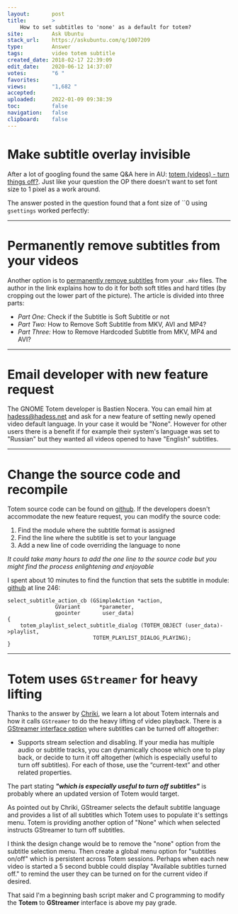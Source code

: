 ```yaml
---
layout:       post
title:        >
    How to set subtitles to 'none' as a default for totem?
site:         Ask Ubuntu
stack_url:    https://askubuntu.com/q/1007209
type:         Answer
tags:         video totem subtitle
created_date: 2018-02-17 22:39:09
edit_date:    2020-06-12 14:37:07
votes:        "6 "
favorites:    
views:        "1,682 "
accepted:     
uploaded:     2022-01-09 09:38:39
toc:          false
navigation:   false
clipboard:    false
---
```


# Make subtitle overlay invisible

After a lot of googling found the same Q&A here in AU: [totem (videos) - turn things off?][1]. Just like your question the OP there doesn't want to set font size to 1 pixel as a work around.

The answer posted in the question found that a font size of ``0 using `gsettings` worked perfectly:


----------


# Permanently remove subtitles from your videos


Another option is to [permanently remove subtitles][2] from your `.mkv` files. The author in the link explains how to do it for both soft titles and hard titles (by cropping out the lower part of the picture). The article is divided into three parts:

- *Part One:* Check if the Subtitle is Soft Subtitle or not
- *Part Two:* How to Remove Soft Subtitle from MKV, AVI and MP4?
- *Part Three:* How to Remove Hardcoded Subtitle from MKV, MP4 and AVI?


----------

# Email developer with new feature request

The GNOME Totem developer is Bastien Nocera. You can email him at hadess@hadess.net and ask for a new feature of setting newly opened video default language. In your case it would be "None". However for other users there is a benefit if for example their system's language was set to "Russian" but they wanted all videos opened to have "English" subtitles.

----------

# Change the source code and recompile

Totem source code can be found on [github][3]. If the developers doesn't accommodate the new feature request, you can modify the source code:

 1. Find the module where the subtitle format is assigned
 2. Find the line where the subtitle is set to your language
 3. Add a new line of code overriding the language to none

*It could take many hours to add the one line to the source code but you might find the process enlightening and enjoyable*

I spent about 10 minutes to find the function that sets the subtitle in module: [github][4] at line 246:

``` 
select_subtitle_action_cb (GSimpleAction *action,
               GVariant      *parameter,
               gpointer       user_data)
{
    totem_playlist_select_subtitle_dialog (TOTEM_OBJECT (user_data)->playlist,
                           TOTEM_PLAYLIST_DIALOG_PLAYING);
}

```


----------

# Totem uses `GStreamer` for heavy lifting

Thanks to the answer by [Chriki][5], we learn a lot about Totem internals and how it calls `GStreamer` to do the heavy lifting of video playback. There is a [GStreamer interface option][6] where subtitles can be turned off altogether:

- Supports stream selection and disabling. If your media has multiple audio or subtitle tracks, you can dynamically choose which one to play back, or decide to turn it off altogether (which is especially useful to turn off subtitles). For each of those, use the “current-text” and other related properties.

The part stating ***"which is especially useful to turn off subtitles"*** is probably where an updated version of Totem would target.

As pointed out by Chriki, GStreamer selects the default subtitle language and provides a list of all subtitles which Totem uses to populate it's settings menu. Totem is providing another option of "None" which when selected instructs GStreamer to turn off subtitles.

I think the design change would be to remove the "none" option from the subtitle selection menu. Then create a global menu option for "subtitles on/off" which is persistent across Totem sessions. Perhaps when each new video is started a 5 second bubble could display "Available subtitles turned off." to remind the user they can be turned on for the current video if desired.

That said I'm a beginning bash script maker and C programming to modify the **Totem** to **GStreamer** interface is above my pay grade.

  [1]: https://askubuntu.com/questions/632222/totem-videos-turn-things-off
  [2]: http://www.faasoft.com/articles/remove-subtitles-from-mkv-avi-mp4.html
  [3]: https://github.com/GNOME/totem
  [4]: https://github.com/GNOME/totem/blob/master/src/totem-menu.c
  [5]: https://askubuntu.com/users/137449/chriki
  [6]: https://gstreamer.freedesktop.org/documentation/application-development/highlevel/playback-components.html
